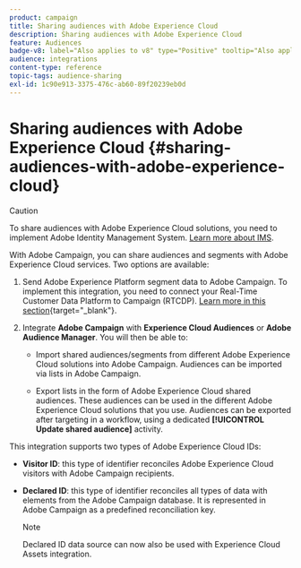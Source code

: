 ```yaml
---
product: campaign
title: Sharing audiences with Adobe Experience Cloud
description: Sharing audiences with Adobe Experience Cloud
feature: Audiences
badge-v8: label="Also applies to v8" type="Positive" tooltip="Also applies to Campaign v8"
audience: integrations
content-type: reference
topic-tags: audience-sharing
exl-id: 1c90e913-3375-476c-ab60-89f20239eb0d
---
```

# Sharing audiences with Adobe Experience Cloud {#sharing-audiences-with-adobe-experience-cloud}


>[!CAUTION]
>
>To share audiences with Adobe Experience Cloud solutions, you need to implement Adobe Identity Management System. [Learn more about IMS](../../integrations/using/about-adobe-id.md).

With Adobe Campaign, you can share audiences and segments with Adobe Experience Cloud services. Two options are available:

1. Send Adobe Experience Platform segment data to Adobe Campaign. To implement this integration, you need to connect your Real-Time Customer Data Platform to Campaign (RTCDP). [Learn more in this section](https://experienceleague.adobe.com/docs/experience-platform/destinations/catalog/email-marketing/adobe-campaign.html){target="_blank"}.

1. Integrate **Adobe Campaign** with  **Experience Cloud Audiences** or **Adobe Audience Manager**. You will then be able to:

    * Import shared audiences/segments from different Adobe Experience Cloud solutions into Adobe Campaign. Audiences can be imported via lists in Adobe Campaign.

    * Export lists in the form of Adobe Experience Cloud shared audiences. These audiences can be used in the different Adobe Experience Cloud solutions that you use. Audiences can be exported after targeting in a workflow, using a dedicated **[!UICONTROL Update shared audience]** activity.

This integration supports two types of Adobe Experience Cloud IDs:

* **Visitor ID**: this type of identifier reconciles Adobe Experience Cloud visitors with Adobe Campaign recipients.
* **Declared ID**: this type of identifier reconciles all types of data with elements from the Adobe Campaign database. It is represented in Adobe Campaign as a predefined reconciliation key.

    >[!NOTE]
    >
    > Declared ID data source can now also be used with Experience Cloud Assets integration.
    >
